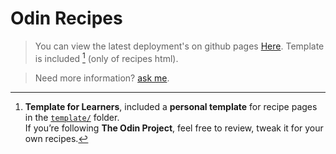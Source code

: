 # Odin Recipes

>  You can view the latest deployment's on github pages  [Here](https://miscellaneousg.github.io/odin-recipes/).
>  Template is included [^1] (only of recipes html).

>Need more information? [ask me](https://github.com/Miscellaneousg/odin-recipes/discussions/categories/ask-me).

[^1]: **Template for Learners**, included a **personal template** for recipe pages in the [`template/`](https://github.com/Miscellaneousg/odin-recipes/blob/main/template) folder.  
If you’re following **The Odin Project**, feel free to review, tweak it for your own recipes.

